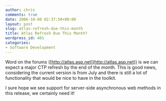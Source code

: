 ```yaml
---
author: chris
comments: true
date: 2006-10-08 02:37:50+00:00
layout: post
slug: atlas-refresh-due-this-month
title: Atlas Refresh Due This Month?
wordpress_id: 401
categories:
- Software Development
---
```


Word on the forums ([http://atlas.asp.net](http://atlas.asp.net)) is we can expect a major CTP refresh by the end of the month. This is good news, considering the current version is from July and there is still a lot of functionality that would be nice to have in the toolkit.

I sure hope we see support for server-side asynchronous web methods in this release, we certainly need it!
